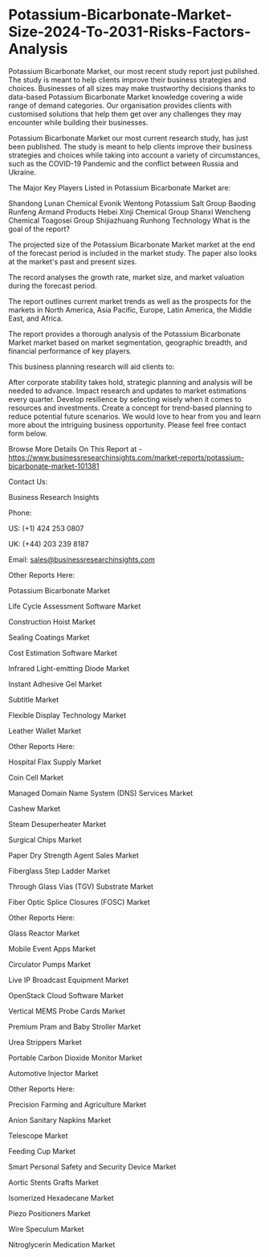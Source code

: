 # Potassium-Bicarbonate-Market-Size-2024-To-2031-Risks-Factors-Analysis
Potassium Bicarbonate Market, our most recent study report just published. The study is meant to help clients improve their business strategies and choices.
Businesses of all sizes may make trustworthy decisions thanks to data-based Potassium Bicarbonate Market knowledge covering a wide range of demand categories. Our organisation provides clients with customised solutions that help them get over any challenges they may encounter while building their businesses.

Potassium Bicarbonate Market our most current research study, has just been published. The study is meant to help clients improve their business strategies and choices while taking into account a variety of circumstances, such as the COVID-19 Pandemic and the conflict between Russia and Ukraine.

The Major Key Players Listed in Potassium Bicarbonate Market are:

Shandong Lunan Chemical
Evonik
Wentong Potassium Salt Group
Baoding Runfeng
Armand Products
Hebei Xinji Chemical Group
Shanxi Wencheng Chemical
Toagosei Group
Shijiazhuang Runhong Technology
What is the goal of the report?

The projected size of the Potassium Bicarbonate Market market at the end of the forecast period is included in the market study. The paper also looks at the market's past and present sizes. 

The record analyses the growth rate, market size, and market valuation during the forecast period.

The report outlines current market trends as well as the prospects for the markets in North America, Asia Pacific, Europe, Latin America, the Middle East, and Africa.

The report provides a thorough analysis of the Potassium Bicarbonate Market market based on market segmentation, geographic breadth, and financial performance of key players.

This business planning research will aid clients to:

After corporate stability takes hold, strategic planning and analysis will be needed to advance.
Impact research and updates to market estimations every quarter.
Develop resilience by selecting wisely when it comes to resources and investments.
Create a concept for trend-based planning to reduce potential future scenarios.
We would love to hear from you and learn more about the intriguing business opportunity. Please feel free contact form below.

Browse More Details On This Report at - https://www.businessresearchinsights.com/market-reports/potassium-bicarbonate-market-101381

Contact Us: 

Business Research Insights

Phone:

US: (+1) 424 253 0807

UK: (+44) 203 239 8187

Email: sales@businessresearchinsights.com

Other Reports Here:

Potassium Bicarbonate Market

Life Cycle Assessment Software Market

Construction Hoist Market

Sealing Coatings Market

Cost Estimation Software Market

Infrared Light-emitting Diode Market

Instant Adhesive Gel Market

Subtitle Market

Flexible Display Technology Market

Leather Wallet Market

Other Reports Here:

Hospital Flax Supply Market

Coin Cell Market

Managed Domain Name System (DNS) Services Market

Cashew Market

Steam Desuperheater Market

Surgical Chips Market

Paper Dry Strength Agent Sales Market

Fiberglass Step Ladder Market

Through Glass Vias (TGV) Substrate Market

Fiber Optic Splice Closures (FOSC) Market

Other Reports Here:

Glass Reactor Market

Mobile Event Apps Market

Circulator Pumps Market

Live IP Broadcast Equipment Market

OpenStack Cloud Software Market

Vertical MEMS Probe Cards Market

Premium Pram and Baby Stroller Market

Urea Strippers Market

Portable Carbon Dioxide Monitor Market

Automotive Injector Market

Other Reports Here:

Precision Farming and Agriculture Market

Anion Sanitary Napkins Market

Telescope Market

Feeding Cup Market

Smart Personal Safety and Security Device Market

Aortic Stents Grafts Market

Isomerized Hexadecane Market

Piezo Positioners Market

Wire Speculum Market

Nitroglycerin Medication Market
